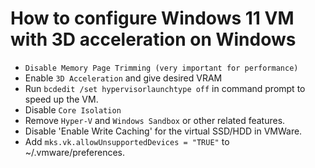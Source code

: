 # How to configure Windows 11 VM with 3D acceleration on Windows
* `Disable Memory Page Trimming (very important for performance)`
* Enable `3D Acceleration` and give desired VRAM
* Run `bcdedit /set hypervisorlaunchtype off` in command prompt to speed up the VM.
* Disable `Core Isolation`
* Remove `Hyper-V` and `Windows Sandbox` or other related features.
* Disable 'Enable Write Caching' for the virtual SSD/HDD in VMWare.
* Add `mks.vk.allowUnsupportedDevices = "TRUE"` to ~/.vmware/preferences.
